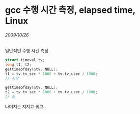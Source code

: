 # gcc 수행 시간 측정, elapsed time, Linux
###### 2009/10/26

일반적인 수행 시간 측정.

```c
struct timeval tv;
long t1, t2;
gettimeofday(&tv, NULL);
t1 = tv.tv_sec * 1000 + tv.tv_usec / 1000;
// 시작

gettimeofday(&tv, NULL);
t2 = tv.tv_sec * 1000 + tv.tv_usec / 1000;
// 끝
```
나머지는 지지고 볶고..
